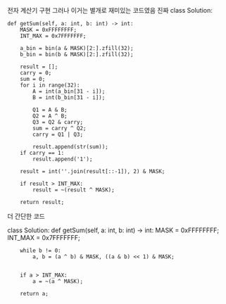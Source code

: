 전자 계산기 구현 그러나 이거는 별개로 재미있는 코드였음 진짜 
class Solution:

    def getSum(self, a: int, b: int) -> int:
        MASK = 0xFFFFFFFF;
        INT_MAX = 0x7FFFFFFF;
        
        a_bin = bin(a & MASK)[2:].zfill(32);
        b_bin = bin(b & MASK)[2:].zfill(32);
        
        result = [];
        carry = 0;
        sum = 0;
        for i in range(32):
            A = int(a_bin[31 - i]);
            B = int(b_bin[31 - i]);
            
            Q1 = A & B;
            Q2 = A ^ B;
            Q3 = Q2 & carry;
            sum = carry ^ Q2;
            carry = Q1 | Q3;
            
            result.append(str(sum));
        if carry == 1:
            result.append('1');
            
        result = int(''.join(result[::-1]), 2) & MASK;
        
        if result > INT_MAX:
            result = ~(result ^ MASK);
        
        return result;
        
더 간단한 코드 

class Solution:
    def getSum(self, a: int, b: int) -> int:
        MASK = 0xFFFFFFFF;
        INT_MAX = 0x7FFFFFFF;
        
        while b != 0:
            a, b = (a ^ b) & MASK, ((a & b) << 1) & MASK;
            
        
        if a > INT_MAX:
            a = ~(a ^ MASK);
        
        return a;

